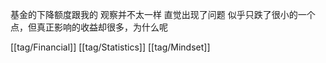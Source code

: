基金的下降额度跟我的 观察并不太一样 直觉出现了问题 似乎只跌了很小的一个点，但真正影响的收益却很多，为什么呢

[[tag/Financial]] [[tag/Statistics]] [[tag/Mindset]]